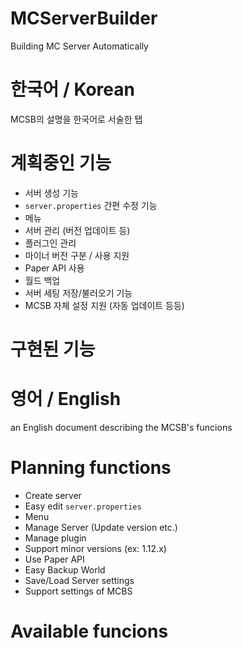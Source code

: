 # MCServerBuilder
Building MC Server Automatically

# 한국어 / Korean
MCSB의 설명을 한국어로 서술한 탭

# 계획중인 기능
 - 서버 생성 기능
 - `server.properties` 간편 수정 기능
 - 메뉴
 - 서버 관리 (버전 업데이트 등)
 - 플러그인 관리
 - 마이너 버전 구분 / 사용 지원
 - Paper API 사용
 - 월드 백업
 - 서버 세팅 저장/불러오기 기능
 - MCSB 자체 설정 지원 (자동 업데이트 등등)

# 구현된 기능


# 영어 / English
an English document describing the MCSB's funcions

# Planning functions
 - Create server
 - Easy edit `server.properties`
 - Menu
 - Manage Server (Update version etc.)
 - Manage plugin
 - Support minor versions (ex: 1.12.x)
 - Use Paper API
 - Easy Backup World
 - Save/Load Server settings
 - Support settings of MCBS

# Available funcions



